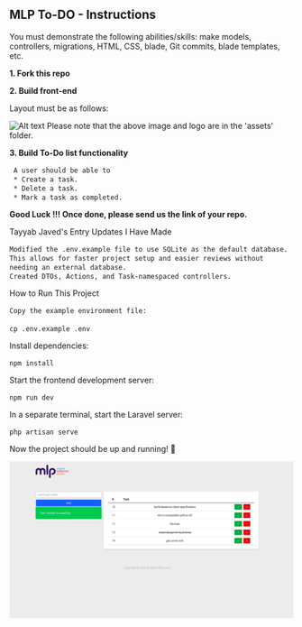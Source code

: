 ## MLP To-DO - Instructions

You must demonstrate the following abilities/skills: make models, controllers, migrations, HTML, CSS, blade, Git commits, blade templates, etc. 

**1. Fork this repo**

**2. Build front-end**

   Layout must be as follows:
   
   ![Alt text](assets/site-layout.png?raw=true "Title")
   Please note that the above image and logo are in the 'assets' folder.

**3. Build To-Do list functionality** 

     A user should be able to
     * Create a task.
     * Delete a task.
     * Mark a task as completed.
     

**Good Luck !!! Once done, please send us the link of your repo.**
   

Tayyab Javed's Entry
Updates I Have Made

    Modified the .env.example file to use SQLite as the default database. This allows for faster project setup and easier reviews without needing an external database.
    Created DTOs, Actions, and Task-namespaced controllers.

How to Run This Project

    Copy the example environment file:

    cp .env.example .env

Install dependencies:

    npm install

Start the frontend development server:

    npm run dev

In a separate terminal, start the Laravel server:

    php artisan serve

Now the project should be up and running! 🚀


   ![Alt text](assets/completedlooktayyab.png?raw=true "Title")
